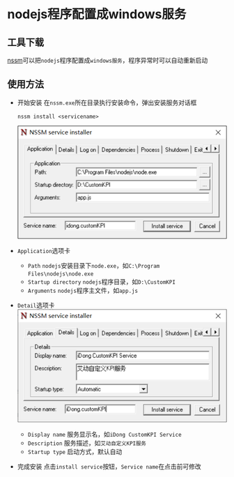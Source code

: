 # nodejs程序配置成windows服务

## 工具下载
[nssm](http://www.nssm.cc/download)可以把`nodejs`程序配置成`windows服务`，程序异常时可以自动重新启动
## 使用方法

* 开始安装
    在`nssm.exe`所在目录执行安装命令，弹出安装服务对话框
    ```
    nssm install <servicename>
    ```
    ![nssm](images/nssm服务1.png)
* `Application`选项卡
    * `Path`
        `nodejs`安装目录下`node.exe`，如`C:\Program Files\nodejs\node.exe`
    * `Startup directory`
        `nodejs`程序目录，如`D:\CustomKPI`
    * `Arguments`
        `nodejs`程序主文件，如`app.js`

* `Detail`选项卡
    ![nssm](images/nssm服务2.png)
    * `Display name`
        服务显示名，如`iDong CustomKPI Service`
    * `Description`
        服务描述，如`艾动自定义KPI服务`
    * `Startup type`
        启动方式，默认自动
* 完成安装
点击`install service`按钮，`Service name`在点击前可修改



